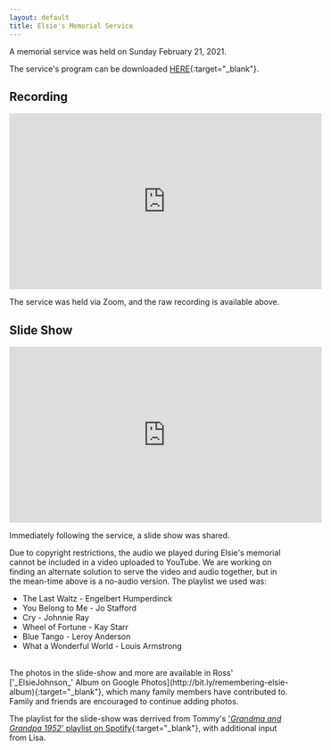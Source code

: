```yaml
---
layout: default
title: Elsie's Memorial Service
---
```


A memorial service was held on Sunday February 21, 2021. 

The service's program can be downloaded [HERE](/RememberingElsie.pdf){:target="_blank"}.

## Recording

<iframe width="560" height="315" src="https://www.youtube-nocookie.com/embed/4MIkvLpL6t0" frameborder="0" allow="accelerometer; autoplay; clipboard-write; encrypted-media; gyroscope; picture-in-picture" allowfullscreen></iframe>

The service was held via Zoom, and the raw recording is available above.

## Slide Show

<iframe width="560" height="315" src="https://www.youtube.com/embed/iGZO2uX3LQY" frameborder="0" allow="accelerometer; autoplay; clipboard-write; encrypted-media; gyroscope; picture-in-picture" allowfullscreen></iframe>

Immediately following the service, a slide show was shared.

Due to copyright restrictions, the audio we played during Elsie's memorial
cannot be included in a video uploaded to YouTube. We are working on finding an
alternate solution to serve the video and audio together, but in the mean-time
above is a no-audio version. The playlist we used was:

 - The Last Waltz - Engelbert Humperdinck
 - You Belong to Me - Jo Stafford
 - Cry - Johnnie Ray
 - Wheel of Fortune - Kay Starr
 - Blue Tango - Leroy Anderson
 - What a Wonderful World - Louis Armstrong

<br />
The photos in the slide-show and more are available in Ross' ['_ElsieJohnson_' Album on Google Photos](http://bit.ly/remembering-elsie-album){:target="_blank"}, which many family members have contributed to. Family and friends are encouraged to continue adding photos.

The playlist for the slide-show was derrived from Tommy's ['_Grandma and Grandpa 1952_' playlist on Spotify](http://bit.ly/remembering-elsie-playlist){:target="_blank"}, with additional input from Lisa.
